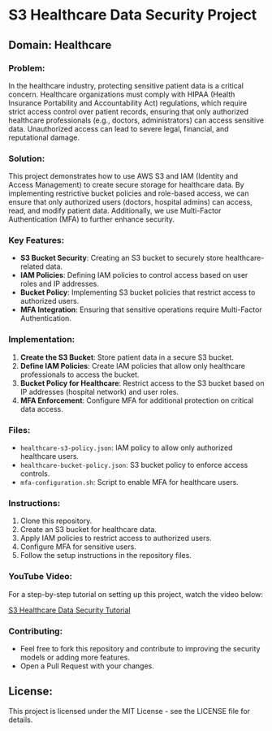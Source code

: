 # S3 Healthcare Data Security Project

## Domain: Healthcare

### Problem:
In the healthcare industry, protecting sensitive patient data is a critical concern. Healthcare organizations must comply with HIPAA (Health Insurance Portability and Accountability Act) regulations, which require strict access control over patient records, ensuring that only authorized healthcare professionals (e.g., doctors, administrators) can access sensitive data. Unauthorized access can lead to severe legal, financial, and reputational damage.

### Solution:
This project demonstrates how to use AWS S3 and IAM (Identity and Access Management) to create secure storage for healthcare data. By implementing restrictive bucket policies and role-based access, we can ensure that only authorized users (doctors, hospital admins) can access, read, and modify patient data. Additionally, we use Multi-Factor Authentication (MFA) to further enhance security.

### Key Features:
- **S3 Bucket Security**: Creating an S3 bucket to securely store healthcare-related data.
- **IAM Policies**: Defining IAM policies to control access based on user roles and IP addresses.
- **Bucket Policy**: Implementing S3 bucket policies that restrict access to authorized users.
- **MFA Integration**: Ensuring that sensitive operations require Multi-Factor Authentication.

### Implementation:
1. **Create the S3 Bucket**: Store patient data in a secure S3 bucket.
2. **Define IAM Policies**: Create IAM policies that allow only healthcare professionals to access the bucket.
3. **Bucket Policy for Healthcare**: Restrict access to the S3 bucket based on IP addresses (hospital network) and user roles.
4. **MFA Enforcement**: Configure MFA for additional protection on critical data access.

### Files:
- `healthcare-s3-policy.json`: IAM policy to allow only authorized healthcare users.
- `healthcare-bucket-policy.json`: S3 bucket policy to enforce access controls.
- `mfa-configuration.sh`: Script to enable MFA for healthcare users.

### Instructions:
1. Clone this repository.
2. Create an S3 bucket for healthcare data.
3. Apply IAM policies to restrict access to authorized users.
4. Configure MFA for sensitive users.
5. Follow the setup instructions in the repository files.

### YouTube Video:
For a step-by-step tutorial on setting up this project, watch the video below:

[S3 Healthcare Data Security Tutorial](https://img.youtube.com/vi/YOUR_VIDEO_ID/maxresdefault.jpg)


### Contributing:
- Feel free to fork this repository and contribute to improving the security models or adding more features.
- Open a Pull Request with your changes.

## License:
This project is licensed under the MIT License - see the LICENSE file for details.
